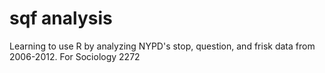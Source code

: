 # sqf analysis
Learning to use R by analyzing NYPD's stop, question, and frisk data from 2006-2012. For Sociology 2272
